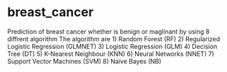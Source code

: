 # breast_cancer
Prediction of breast cancer whether is benign or maglinant by using 8 diffrent algorithm
The algorithm are 1) Random Forest (RF)
                  2) Regularized Logistic Regression (GLMNET)
                  3) Logistic Regression (GLM)
                  4) Decision Tree (DT)
                  5) K-Nearest Neighbour (KNN)
                  6) Neural Networks (NNET)
                  7) Support Vector Machines (SVM)
                  8) Naïve Bayes (NB)
